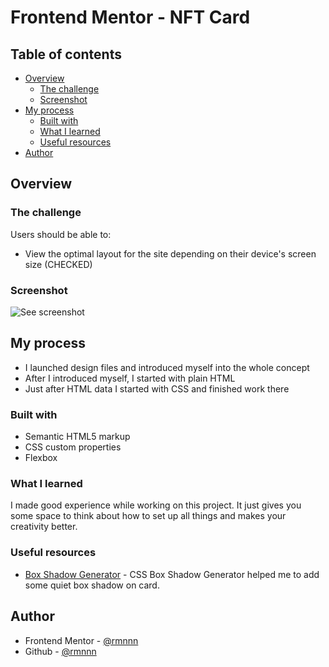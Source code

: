 # Frontend Mentor - NFT Card

## Table of contents

- [Overview](#overview)
  - [The challenge](#the-challenge)
  - [Screenshot](#screenshot)
- [My process](#my-process)
  - [Built with](#built-with)
  - [What I learned](#what-i-learned)
  - [Useful resources](#useful-resources)
- [Author](#author)

## Overview

### The challenge

Users should be able to:

- View the optimal layout for the site depending on their device's screen size (CHECKED)

### Screenshot

![See screenshot](https://i.imgur.com/oo2DJFH.png)

## My process

- I launched design files and introduced myself into the whole concept
- After I introduced myself, I started with plain HTML
- Just after HTML data I started with CSS and finished work there

### Built with

- Semantic HTML5 markup
- CSS custom properties
- Flexbox

### What I learned

I made good experience while working on this project. It just gives you some space to think about how to set up all things and makes your creativity better.

### Useful resources

- [Box Shadow Generator](https://html-css-js.com/css/generator/box-shadow/) - CSS Box Shadow Generator helped me to add some quiet box shadow on card.

## Author

- Frontend Mentor - [@rmnnn](https://www.frontendmentor.io/profile/rmnnn)
- Github - [@rmnnn](https://github.com/rmnnn)
